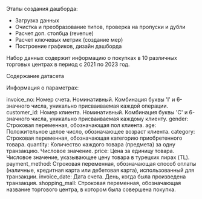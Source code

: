 Этапы создания дашборда:
- Загрузка данных 
- Очистка и преобразование типов, проверка на пропуски и дубли
- Расчет доп. столбца (revenue)
- Расчет ключевых метрик (создание мер)
- Построение графиков, дизайн дашборда


Набор данных содержит информацию о покупках в 10 различных торговых центрах в период с 2021 по 2023 год. 

Содержание датасета

Информация о параметрах:

invoice_no: Номер счета. Номинативный. Комбинация буквы 'I' и 6-значного числа, уникально присваиваемая каждой операции.
customer_id: Номер клиента. Номинативный. Комбинация буквы 'C' и 6-значного числа, уникально присваиваемая каждому клиенту.
gender: Строковая переменная, обозначающая пол клиента.
age: Положительное целое число, обозначающее возраст клиента.
category: Строковая переменная, обозначающая категорию приобретенного товара.
quantity: Количество каждого товара (предмета) за одну транзакцию. Числовое значение.
price: Цена за единицу товара. Числовое значение, указывающее цену товара в турецких лирах (TL).
payment_method: Строковая переменная, обозначающая способ оплаты (наличные, кредитная карта или дебетовая карта), использованный для транзакции.
invoice_date: Дата счета. День, когда была произведена транзакция.
shopping_mall: Строковая переменная, обозначающая название торгового центра, в котором была совершена покупка.

